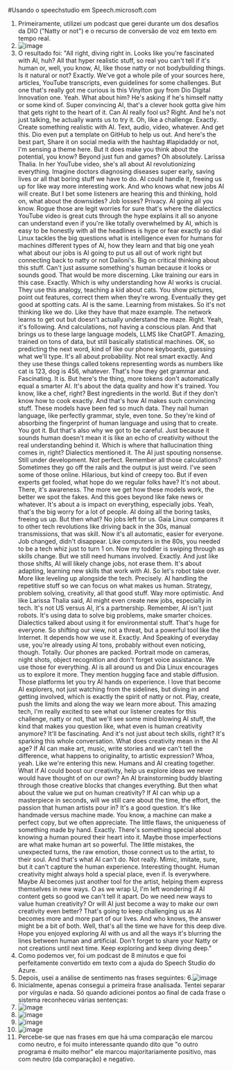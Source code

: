 #Usando o speechstudio em Speech.microsoft.com
1. Primeiramente, utilizei um podcast que gerei durante um dos desafios da DIO ("Natty or not") e o recurso de conversão de voz em texto em tempo real.
2. ![image](https://github.com/user-attachments/assets/e11f3465-fbef-47b0-83fd-c5f50ee004b6)
3. O resultado foi: "All right, diving right in. Looks like you're fascinated with AI, huh? All that hyper realistic stuff, so real you can't tell if it's human or, well, you know, AI, like those natty or not bodybuilding things. Is it natural or not? Exactly. We've got a whole pile of your sources here, articles, YouTube transcripts, even guidelines for some challenges. But one that's really got me curious is this Vinylton guy from Dio Digital Innovation one. Yeah. What about him? He's asking if he's himself natty or some kind of. Super convincing AI, that's a clever hook gotta give him that gets right to the heart of it. Can AI really fool us? Right. And he's not just talking, he actually wants us to try it. Oh, like a challenge. Exactly. Create something realistic with AI. Text, audio, video, whatever. And get this. Dio even put a template on GitHub to help us out. And here's the best part, Share it on social media with the hashtag #lapidaddy or not, I'm sensing a theme here. But it does make you think about the potential, you know? Beyond just fun and games? Oh absolutely. Larissa Thalia. In her YouTube video, she's all about AI revolutionizing everything. Imagine doctors diagnosing diseases super early, saving lives or all that boring stuff we have to do. AI could handle it, freeing us up for like way more interesting work. And who knows what new jobs AI will create. But I bet some listeners are hearing this and thinking, hold on, what about the downsides? Job losses? Privacy. AI going all you know. Rogue those are legit worries for sure that's where the dialectics YouTube video is great cuts through the hype explains it all so anyone can understand even if you're like totally overwhelmed by AI, which is easy to be honestly with all the headlines is hype or fear exactly so dial Linux tackles the big questions what is intelligence even for humans for machines different types of AI, how they learn and that big one yeah what about our jobs is AI going to put us all out of work right but connecting back to natty or not Dailoni's. Big on critical thinking about this stuff. Can't just assume something's human because it looks or sounds good. That would be more discerning. Like training our ears in this case. Exactly. Which is why understanding how AI works is crucial. They use this analogy, teaching a kid about cats. You show pictures, point out features, correct them when they're wrong. Eventually they get good at spotting cats. AI is the same. Learning from mistakes. So it's not thinking like we do. Like they have that maze example. The network learns to get out but doesn't actually understand the maze. Right. Yeah, it's following. And calculations, not having a conscious plan. And that brings us to these large language models, LLMS like ChatGPT. Amazing, trained on tons of data, but still basically statistical machines. OK, so predicting the next word, kind of like our phone keyboards, guessing what we'll type. It's all about probability. Not real smart exactly. And they use these things called tokens representing words as numbers like cat is 123, dog is 456, whatever. That's how they get grammar and. Fascinating. It is. But here's the thing, more tokens don't automatically equal a smarter AI. It's about the data quality and how it's trained. You know, like a chef, right? Best ingredients in the world. But if they don't know how to cook exactly. And that's how AI makes such convincing stuff. These models have been fed so much data. They nail human language, like perfectly grammar, style, even tone. So they're kind of absorbing the fingerprint of human language and using that to create. You got it. But that's also why we got to be careful. Just because it sounds human doesn't mean it is like an echo of creativity without the real understanding behind it. Which is where that hallucination thing comes in, right? Dialectics mentioned it. The AI just spouting nonsense. Still under development. Not perfect. Remember all those calculations? Sometimes they go off the rails and the output is just weird. I've seen some of those online. Hilarious, but kind of creepy too. But if even experts get fooled, what hope do we regular folks have? It's not about. There, it's awareness. The more we get how these models work, the better we spot the fakes. And this goes beyond like fake news or whatever. It's about a is impact on everything, especially jobs. Yeah, that's the big worry for a lot of people. AI doing all the boring tasks, freeing us up. But then what? No jobs left for us. Gaia Linux compares it to other tech revolutions like driving back in the 30s, manual transmissions, that was skill. Now it's all automatic, easier for everyone. Job changed, didn't disappear. Like computers in the 80s, you needed to be a tech whiz just to turn 1 on. Now my toddler is swiping through as skills change. But we still need humans involved. Exactly. And just like those shifts, AI will likely change jobs, not erase them. It's about adapting, learning new skills that work with AI. So let's robot take over. More like leveling up alongside the tech. Precisely. AI handling the repetitive stuff so we can focus on what makes us human. Strategy, problem solving, creativity, all that good stuff. Way more optimistic. And like Larissa Thalia said, AI might even create new jobs, especially in tech. It's not US versus AI, it's a partnership. Remember, AI isn't just robots. It's using data to solve big problems, make smarter choices. Dialectics talked about using it for environmental stuff. That's huge for everyone. So shifting our view, not a threat, but a powerful tool like the Internet. It depends how we use it. Exactly. And Speaking of everyday use, you're already using AI tons, probably without even noticing, though. Totally. Our phones are packed. Portrait mode on cameras, night shots, object recognition and don't forget voice assistance. We use those for everything. AI is all around us and Dia Linux encourages us to explore it more. They mention hugging face and stable diffusion. Those platforms let you try AI hands on experience. I love that become AI explorers, not just watching from the sidelines, but diving in and getting involved, which is exactly the spirit of natty or not. Play, create, push the limits and along the way we learn more about. This amazing tech, I'm really excited to see what our listener creates for this challenge, natty or not, that we'll see some mind blowing AI stuff, the kind that makes you question like, what even is human creativity anymore? It'll be fascinating. And it's not just about tech skills, right? It's sparking this whole conversation. What does creativity mean in the AI age? If AI can make art, music, write stories and we can't tell the difference, what happens to originality, to artistic expression? Whoa, yeah. Like we're entering this new. Humans and AI creating together. What if AI could boost our creativity, help us explore ideas we never would have thought of on our own? An AI brainstorming buddy blasting through those creative blocks that changes everything. But then what about the value we put on human creativity? If AI can whip up a masterpiece in seconds, will we still care about the time, the effort, the passion that human artists pour in? It's a good question. It's like handmade versus machine made. You know, a machine can make a perfect copy, but we often appreciate. The little flaws, the uniqueness of something made by hand. Exactly. There's something special about knowing a human poured their heart into it. Maybe those imperfections are what make human art so powerful. The little mistakes, the unexpected turns, the raw emotion, those connect us to the artist, to their soul. And that's what AI can't do. Not really. Mimic, imitate, sure, but it can't capture the human experience. Interesting thought. Human creativity might always hold a special place, even if. Is everywhere. Maybe AI becomes just another tool for the artist, helping them express themselves in new ways. O as we wrap U, I'm left wondering if AI content gets so good we can't tell it apart. Do we need new ways to value human creativity? Or will AI just become a way to make our own creativity even better? That's going to keep challenging us as AI becomes more and more part of our lives. And who knows, the answer might be a bit of both. Well, that's all the time we have for this deep dive. Hope you enjoyed exploring AI with us and all the ways it's blurring the lines between human and artificial. Don't forget to share your Natty or not creations until next time. Keep exploring and keep diving deep." 
4. Como podemos ver, foi um podcast de 8 minutos e que foi perfeitamente convertido em texto com a ajuda do Speech Studio do Azure.
5. Depois, usei a análise de sentimento nas frases seguintes:
6.![image](https://github.com/user-attachments/assets/a43cc7dc-7a58-4922-bbcf-3d0879c1ad49)
7. Inicialmente, apenas consegui a primeira frase analisada. Tentei separar por vírgulas e nada. Só quando adicionei pontos ao final de cada frase o sistema reconheceu várias sentenças:
8. ![image](https://github.com/user-attachments/assets/62138f1a-c546-4a7a-96ac-011a2c3dde26)
9. ![image](https://github.com/user-attachments/assets/54e5b67c-2c3c-4bf1-9e98-fe0d13b7454c)
10. ![image](https://github.com/user-attachments/assets/dfa2a60d-a2da-4763-92d0-46d680a2c449)
11. ![image](https://github.com/user-attachments/assets/40647db4-7b3c-44aa-9085-770ae432c27f)
12. Percebe-se que nas frases em que há uma comparação ele marcou como neutro, e foi muito interessante quando dito que "o outro programa é muito melhor" ele marcou majoritariamente positivo, mas com neutro (da comparação) e negativo.







